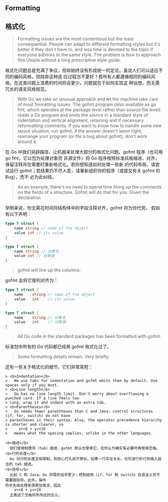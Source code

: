 ## Formatting

## 格式化

> Formatting issues are the most contentious but the least consequential. People can adapt to 
> different formatting styles but it's better if they don't have to, and less time is devoted to the 
> topic if everyone adheres to the same style. The problem is how to approach this Utopia without a 
> long prescriptive style guide.

格式化问题总是充满了争议，但却始终没有形成统一的定论。虽说人们可以适应不同的编码风格，但抛弃这种适
应过程岂不更好？若所有人都遵循相同的编码风格，在这类问题上浪费的时间将会更少。问题就在于如何实现这
种设想，而无需冗长的语言风格规范。

> With Go we take an unusual approach and let the machine take care of most formatting issues. The 
> gofmt program (also available as go fmt, which operates at the package level rather than source file 
> level) reads a Go program and emits the source in a standard style of indentation and vertical 
> alignment, retaining and if necessary reformatting comments. If you want to know how to handle some 
> new layout situation, run gofmt; if the answer doesn't seem right, rearrange your program (or file a 
> bug about gofmt), don't work around it.

在 Go 中我们另辟蹊径，让机器来处理大部分的格式化问题。gofmt 程序（也可用 go fmt，它以包为处理对象而
非源文件）将 Go 程序按照标准风格缩进、对齐，保留注释并在需要时重新格式化。若你想知道如何处理一些新
的代码布局，请尝试运行 gofmt；若结果仍不尽人意，请重新组织你的程序（或提交有关 gofmt 的 Bug），而不
必为此纠结。

> As an example, there's no need to spend time lining up the comments on the fields of a structure. 
> Gofmt will do that for you. Given the declaration

举例来说，你无需花时间将结构体中的字段注释对齐，gofmt 将为你代劳。 假如有以下声明：

```go
type T struct {
	name string // name of the object
	value int // its value
}
```
```go
type T struct {
	name string // 对象名
	value int // 对象值
}
```

> gofmt will line up the columns:

gofmt 会将它按列对齐为：

```go
type T struct {
	name    string // name of the object
	value   int    // its value
}
```
```go
type T struct {
	name    string // 对象名
	value   int    // 对象值
}
```

> All Go code in the standard packages has been formatted with gofmt.

标准包中所有的 Go 代码都已经用 gofmt 格式化过了。

> Some formatting details remain. Very briefly:

还有一些关于格式化的细节，它们非常简短：

```
> <b>Indentation</b>
>   We use tabs for indentation and gofmt emits them by default. Use spaces only if you must.
> <b>Line length</b>
>   Go has no line length limit. Don't worry about overflowing a punched card. If a line feels too 
> long, wrap it and indent with an extra tab.
> <b>Parentheses</b>
>   Go needs fewer parentheses than C and Java: control structures (if, for, switch) do not have 
> parentheses in their syntax. Also, the operator precedence hierarchy is shorter and clearer, so
>     x<<8 + y<<16
>   means what the spacing implies, unlike in the other languages.
```
```
<b>缩进</b>
  我们使用制表符（tab）缩进，gofmt 默认也使用它。在你认为确实有必要时再使用空格。
<b>行的长度</b>
  Go 对行的长度没有限制，别担心打孔纸不够长。如果一行实在太长，也可进行折行并插入适当的 tab 缩进。
<b>括号</b>
  比起 C 和 Java，Go 所需的括号更少：控制结构（if、for 和 switch）在语法上并不需要圆括号。此外，操作
符优先级处理变得更加简洁，因此
    x<<8 + y<<16
  正表述了空格符所传达的含义。
```
